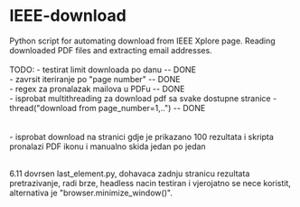 # IEEE-download
Python script for automating download from IEEE Xplore page. Reading downloaded PDF files and extracting email addresses.<br>
<br>
TODO:
    - testirat limit downloada po danu -- DONE<br>
    - zavrsit iteriranje po "page number" -- DONE<br> 
    - regex za pronalazak mailova u PDFu -- DONE<br>
    - isprobat multithreading za download pdf sa svake dostupne stranice - thread("download from page_number=1,..") -- DONE<br>
    <br>
    <br>
    - isprobat download na stranici gdje je prikazano 100 rezultata i skripta pronalazi PDF ikonu i manualno skida jedan po jedan<br>

<br>
6.11 dovrsen last_element.py, dohavaca zadnju stranicu rezultata pretrazivanje, radi brze, headless nacin testiran i vjerojatno se nece koristit, alternativa je "browser.minimize_window()". <br>